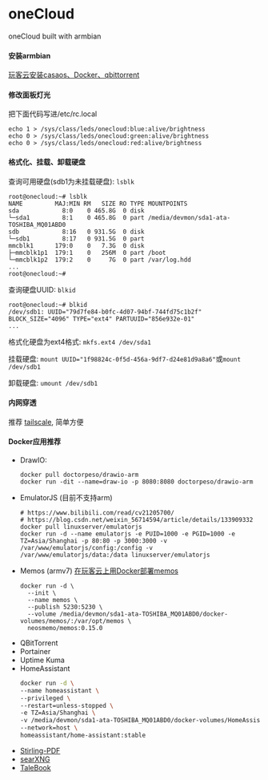 # oneCloud
oneCloud built with armbian

#### 安装armbian
[玩客云安装casaos、Docker、qbittorrent](https://zhuanlan.zhihu.com/p/658340519?utm_medium=social&utm_oi=697147908176224256&utm_psn=1748803540695527424&utm_source=wechat_session)

#### 修改面板灯光
把下面代码写进/etc/rc.local
```
echo 1 > /sys/class/leds/onecloud:blue:alive/brightness
echo 0 > /sys/class/leds/onecloud:green:alive/brightness
echo 0 > /sys/class/leds/onecloud:red:alive/brightness
```

#### 格式化、挂载、卸载硬盘
查询可用硬盘(sdb1为未挂载硬盘): `lsblk`
```
root@onecloud:~# lsblk
NAME         MAJ:MIN RM   SIZE RO TYPE MOUNTPOINTS
sda            8:0    0 465.8G  0 disk
└─sda1         8:1    0 465.8G  0 part /media/devmon/sda1-ata-TOSHIBA_MQ01ABD0
sdb            8:16   0 931.5G  0 disk
└─sdb1         8:17   0 931.5G  0 part
mmcblk1      179:0    0   7.3G  0 disk
├─mmcblk1p1  179:1    0   256M  0 part /boot
└─mmcblk1p2  179:2    0     7G  0 part /var/log.hdd
...
root@onecloud:~#
```

查询硬盘UUID: `blkid`
```
root@onecloud:~# blkid
/dev/sdb1: UUID="79d7fe84-b0fc-4d07-94bf-744fd75c1b2f" BLOCK_SIZE="4096" TYPE="ext4" PARTUUID="856e932e-01"
...
```

格式化硬盘为ext4格式: `mkfs.ext4 /dev/sda1`

挂载硬盘: `mount UUID="1f98824c-0f5d-456a-9df7-d24e81d9a8a6"`或`mount /dev/sdb1`

卸载硬盘: `umount /dev/sdb1`

#### 内网穿透
推荐 [tailscale](https://tailscale.com/), 简单方便

#### Docker应用推荐
- DrawIO:
  ```
  docker pull doctorpeso/drawio-arm
  docker run -dit --name=draw-io -p 8080:8080 doctorpeso/drawio-arm
  ```
- EmulatorJS (目前不支持arm)
  ```
  # https://www.bilibili.com/read/cv21205700/
  # https://blog.csdn.net/weixin_56714594/article/details/133909332
  docker pull linuxserver/emulatorjs
  docker run -d --name emulatorjs -e PUID=1000 -e PGID=1000 -e TZ=Asia/Shanghai -p 80:80 -p 3000:3000 -v /var/www/emulatorjs/config:/config -v /var/www/emulatorjs/data:/data linuxserver/emulatorjs
  ```
- Memos (armv7) [在玩客云上用Docker部署memos](https://ruohai.wang/202311/memos-install-on-onecloud/)
  ```
  docker run -d \
    --init \
    --name memos \
    --publish 5230:5230 \
    --volume /media/devmon/sda1-ata-TOSHIBA_MQ01ABD0/docker-volumes/memos/:/var/opt/memos \
    neosmemo/memos:0.15.0
  ```
- QBitTorrent
- Portainer
- Uptime Kuma
- HomeAssistant
  ```bash
  docker run -d \
  --name homeassistant \
  --privileged \
  --restart=unless-stopped \
  -e TZ=Asia/Shanghai \
  -v /media/devmon/sda1-ata-TOSHIBA_MQ01ABD0/docker-volumes/HomeAssistant/config:/config \
  --network=host \
  homeassistant/home-assistant:stable
  ```
- [Stirling-PDF](https://github.com/Stirling-Tools/Stirling-PDF)
- [searXNG](https://github.com/searxng/searxng-docker)
- [TaleBook](https://github.com/talebook/talebook)
